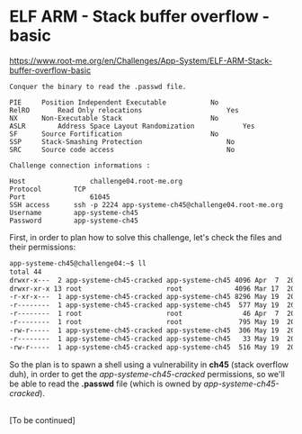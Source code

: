 # ELF ARM - Stack buffer overflow - basic
https://www.root-me.org/en/Challenges/App-System/ELF-ARM-Stack-buffer-overflow-basic
```
Conquer the binary to read the .passwd file.

PIE	    Position Independent Executable	          No        
RelRO	    Read Only relocations	                  Yes
NX	    Non-Executable Stack	                  No
ASLR	    Address Space Layout Randomization	          Yes
SF	    Source Fortification	                  No
SSP	    Stack-Smashing Protection	                  No
SRC	    Source code access	                          No

Challenge connection informations :

Host	            challenge04.root-me.org
Protocol	    TCP
Port	            61045
SSH access	    ssh -p 2224 app-systeme-ch45@challenge04.root-me.org
Username	    app-systeme-ch45
Password	    app-systeme-ch45
```

First, in order to plan how to solve this challenge, let's check the files and their permissions:
```bash
app-systeme-ch45@challenge04:~$ ll
total 44
drwxr-x---  2 app-systeme-ch45-cracked app-systeme-ch45 4096 Apr  7  2018 .
drwxr-xr-x 13 root                     root             4096 Mar 17  2018 ..
-r-xr-x---  1 app-systeme-ch45-cracked app-systeme-ch45 8296 May 19  2017 ch45
-r--------  1 app-systeme-ch45-cracked app-systeme-ch45  577 May 19  2017 ch45.c
-r--------  1 root                     root               46 Apr  7  2018 ._firewall
-r--------  1 root                     root              795 May 19  2017 Makefile
-rw-r-----  1 app-systeme-ch45-cracked app-systeme-ch45  306 May 19  2017 .motd
-r--------  1 app-systeme-ch45-cracked app-systeme-ch45   33 May 19  2017 .passwd
-rw-r-----  1 app-systeme-ch45-cracked app-systeme-ch45  516 May 19  2017 xinetd-app-systeme-ch45.conf
```
So the plan is to spawn a shell using a vulnerability in **ch45** (stack overflow duh), in order to get the _app-systeme-ch45-cracked_ permissions, so we'll be able to read the **.passwd** file (which is owned by _app-systeme-ch45-cracked_).<br><br>

[To be continued]
